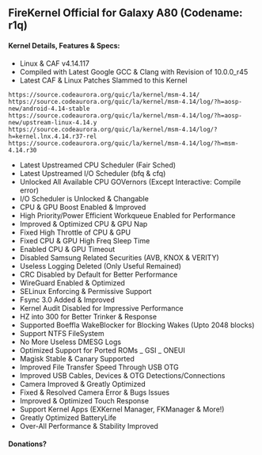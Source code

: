 ## FireKernel Official for Galaxy A80 (Codename: r1q)

#### Kernel Details, Features & Specs:

- Linux & CAF v4.14.117
- Compiled with Latest Google GCC & Clang with Revision of 10.0.0_r45
- Latest CAF & Linux Patches Slammed to this Kernel
```
https://source.codeaurora.org/quic/la/kernel/msm-4.14/
https://source.codeaurora.org/quic/la/kernel/msm-4.14/log/?h=aosp-new/android-4.14-stable
https://source.codeaurora.org/quic/la/kernel/msm-4.14/log/?h=aosp-new/upstream-linux-4.14.y
https://source.codeaurora.org/quic/la/kernel/msm-4.14/log/?h=kernel.lnx.4.14.r37-rel
https://source.codeaurora.org/quic/la/kernel/msm-4.14/log/?h=msm-4.14.r30
```
- Latest Upstreamed CPU Scheduler (Fair Sched)
- Latest Upstreamed I/O Scheduler (bfq & cfq)
- Unlocked All Available CPU GOVernors (Except Interactive: Compile error)
- I/O Scheduler is Unlocked & Changable
- CPU & GPU Boost Enabled & Improved
- High Priority/Power Efficient Workqueue Enabled for Performance
- Improved & Optimized CPU & GPU Nap
- Fixed High Throttle of CPU & GPU
- Fixed CPU & GPU High Freq Sleep Time
- Enabled CPU & GPU Timeout
- Disabled Samsung Related Securities (AVB, KNOX & VERITY)
- Useless Logging Deleted (Only Useful Remained)
- CRC Disabled by Default for Better Performance
- WireGuard Enabled & Optimized
- SELinux Enforcing & Permissive Support
- Fsync 3.0 Added & Improved
- Kernel Audit Disabled for Impressive Performance
- HZ into 300 for Better Trinker & Response
- Supported Boeffla WakeBlocker for Blocking Wakes (Upto 2048 blocks)
- Support NTFS FileSystem
- No More Useless DMESG Logs
- Optimized Support for Ported ROMs _ GSI _ ONEUI
- Magisk Stable & Canary Supported
- Improved File Transfer Speed Through USB OTG
- Improved USB Cables, Devices & OTG Detections/Connections
- Camera Improved & Greatly Optimized
- Fixed & Resolved Camera Error & Bugs Issues
- Improved & Optimized Touch Response
- Support Kernel Apps (EXKernel Manager, FKManager & More!)
- Greatly Optimized BatteryLife
- Over-All Performance & Stability Improved

#### Donations? 
